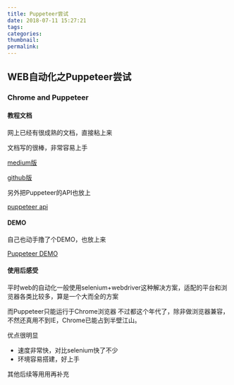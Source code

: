 ```yaml
---
title: Puppeteer尝试
date: 2018-07-11 15:27:21
tags:
categories:
thumbnail:
permalink:
---
```


WEB自动化之Puppeteer尝试
----

### Chrome and Puppeteer

#### 教程文档

网上已经有很成熟的文档，直接粘上来

文档写的很棒，非常容易上手

[medium版](https://medium.com/@e_mad_ehsan/getting-started-with-puppeteer-and-chrome-headless-for-web-scrapping-6bf5979dee3e)

[github版](https://github.com/emadehsan/thal)

另外把Puppeteer的API也放上

[puppeteer api](https://github.com/GoogleChrome/puppeteer/blob/master/docs/api.md)

#### DEMO

自己也动手撸了个DEMO，也放上来

[Puppeteer DEMO](https://github.com/yangeren/puppeteer_demo)

#### 使用后感受

平时web的自动化一般使用selenium+webdriver这种解决方案，适配的平台和浏览器各类比较多，算是一个大而全的方案

而Puppeteer只能运行于Chrome浏览器
不过都这个年代了，除非做浏览器兼容，不然还真用不到IE，Chrome已能占到半壁江山。

优点很明显

- 速度非常快，对比selenium快了不少
- 环境容易搭建，好上手

其他后续等用用再补充